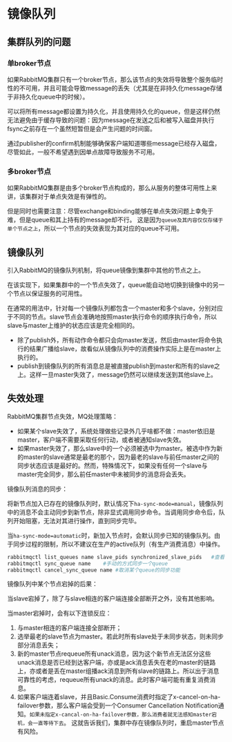 # 镜像队列
## 集群队列的问题
### 单broker节点
如果RabbitMQ集群只有一个broker节点，那么该节点的失效将导致整个服务临时性的不可用，并且可能会导致message的丢失（尤其是在非持久化message存储于非持久化queue中的时候）。

可以将所有message都设置为持久化，并且使用持久化的queue，但是这样仍然无法避免由于缓存导致的问题：因为message在发送之后和被写入磁盘并执行fsync之前存在一个虽然短暂但是会产生问题的时间窗。

通过publisher的confirm机制能够确保客户端知道哪些message已经存入磁盘，尽管如此，一般不希望遇到因单点故障导致服务不可用。
### 多broker节点
如果RabbitMQ集群是由多个broker节点构成的，那么从服务的整体可用性上来讲，该集群对于单点失效是有弹性的。

但是同时也需要注意：尽管exchange和binding能够在单点失效问题上幸免于难，但是queue和其上持有的message却不行。
这是因为`queue及其内容仅仅存储于单个节点之上`，所以一个节点的失效表现为其对应的queue不可用。
## 镜像队列
引入RabbitMQ的镜像队列机制，将queue镜像到集群中其他的节点之上。

在该实现下，如果集群中的一个节点失效了，queue能自动地切换到镜像中的另一个节点以保证服务的可用性。

在通常的用法中，针对每一个镜像队列都包含一个master和多个slave，分别对应于不同的节点。slave节点会准确地按照master执行命令的顺序执行命令，所以slave与master上维护的状态应该是完全相同的。

* 除了publish外，所有动作命令都只会向master发送，然后由master将命令执行的结果广播给slave，故看似从镜像队列中的消费操作实际上是在master上执行的。
* publish到镜像队列的所有消息总是被直接publish到master和所有的slave之上。这样一旦master失效了，message仍然可以继续发送到其他slave上。

## 失效处理
RabbitMQ集群节点失效，MQ处理策略：
* 如果某个slave失效了，系统处理做些记录外几乎啥都不做：master依旧是master，客户端不需要采取任何行动，或者被通知slave失效。 
* 如果master失效了，那么slave中的一个必须被选中为master。被选中作为新的master的slave通常是最老的那个，因为最老的slave与前任master之间的同步状态应该是最好的。然而，特殊情况下，如果没有任何一个slave与master完全同步，那么前任master中未被同步的消息将会丢失。

镜像队列消息的同步：

将新节点加入已存在的镜像队列时，默认情况下`ha-sync-mode=manual`，镜像队列中的消息不会主动同步到新节点，除非显式调用同步命令。当调用同步命令后，队列开始阻塞，无法对其进行操作，直到同步完毕。

当`ha-sync-mode=automatic`时，新加入节点时，会默认同步已知的镜像队列。由于同步过程的限制，所以不建议在生产的active队列（有生产消费消息）中操作。

```sh
rabbitmqctl list_queues name slave_pids synchronized_slave_pids   #查看那些slaves已经完成同步
rabbitmqctl sync_queue name    #手动的方式同步一个queue
rabbitmqctl cancel_sync_queue name #取消某个queue的同步功能
```

镜像队列中某个节点宕掉的后果：

当slave宕掉了，除了与slave相连的客户端连接全部断开之外，没有其他影响。

当master宕掉时，会有以下连锁反应：
1. 与master相连的客户端连接全部断开；
2. 选举最老的slave节点为master。若此时所有slave处于未同步状态，则未同步部分消息丢失；
3. 新的master节点requeue所有unack消息，因为这个新节点无法区分这些unack消息是否已经到达客户端，亦或是ack消息丢失在老的master的链路上，亦或者是丢在master组播ack消息到所有slave的链路上。所以出于消息可靠性的考虑，requeue所有unack的消息。此时客户端可能有重复消费消息。
4. 如果客户端连着slave，并且Basic.Consume消费时指定了x-cancel-on-ha-failover参数，那么客户端会受到一个Consumer Cancellation Notification通知。`如果未指定x-cancal-on-ha-failover参数，那么消费者就无法感知master宕机，会一直等待下去`。 这就告诉我们，集群中存在镜像队列时，重启master节点有风险。